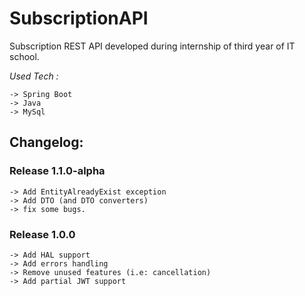 # SubscriptionAPI
Subscription REST API developed during internship of third year of IT school. 

_Used Tech :_

    -> Spring Boot 
    -> Java
    -> MySql

## Changelog:

### Release 1.1.0-alpha

    -> Add EntityAlreadyExist exception
    -> Add DTO (and DTO converters)
    -> fix some bugs.

### Release 1.0.0

    -> Add HAL support
    -> Add errors handling
    -> Remove unused features (i.e: cancellation)
    -> Add partial JWT support
